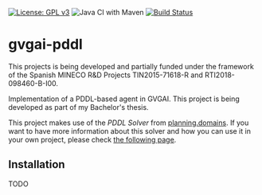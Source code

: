 [![License: GPL v3](https://img.shields.io/badge/License-GPLv3-blue.svg)](https://www.gnu.org/licenses/gpl-3.0)
![Java CI with Maven](https://github.com/Vol0kin/gvgai-pddl/workflows/Java%20CI%20with%20Maven/badge.svg)
[![Build Status](https://travis-ci.org/Vol0kin/gvgai-pddl.svg?branch=master)](https://travis-ci.org/Vol0kin/gvgai-pddl)

# gvgai-pddl

This projects is being developed and partially funded under the framework of the  Spanish MINECO
R&D Projects TIN2015-71618-R and RTI2018-098460-B-I00.

Implementation of a PDDL-based agent in GVGAI. This project is being developed as part
of my Bachelor's thesis.

This project makes use of the *PDDL Solver* from [planning.domains](http://planning.domains/).
If you want to have more information about this solver and how you can use it in
your own project, please check [the following page](http://solver.planning.domains/).

## Installation

TODO
